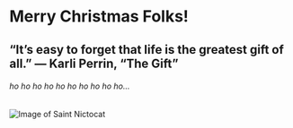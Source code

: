 # Merry Christmas Folks!

## “It’s easy to forget that life is the greatest gift of all.” — Karli Perrin, “The Gift”

###### ho ho ho ho ho ho ho ho ho ho...

![Image of Saint Nictocat](https://octodex.github.com/images/saint_nictocat.jpg)
